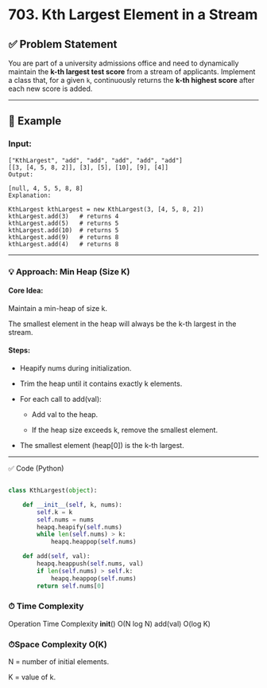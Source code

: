 # 703. Kth Largest Element in a Stream

## ✅ Problem Statement

You are part of a university admissions office and need to dynamically maintain the **k-th largest test score** from a stream of applicants. Implement a class that, for a given `k`, continuously returns the **k-th highest score** after each new score is added.

---

## 🧪 Example

### Input:
```text
["KthLargest", "add", "add", "add", "add", "add"]
[[3, [4, 5, 8, 2]], [3], [5], [10], [9], [4]]
Output:

[null, 4, 5, 5, 8, 8]
Explanation:

KthLargest kthLargest = new KthLargest(3, [4, 5, 8, 2])
kthLargest.add(3)   # returns 4
kthLargest.add(5)   # returns 5
kthLargest.add(10)  # returns 5
kthLargest.add(9)   # returns 8
kthLargest.add(4)   # returns 8
```
---
### 💡 Approach: Min Heap (Size K)
#### Core Idea:
Maintain a min-heap of size k.

The smallest element in the heap will always be the k-th largest in the stream.

#### Steps:
- Heapify nums during initialization.

- Trim the heap until it contains exactly k elements.

- For each call to add(val):

  - Add val to the heap.

  - If the heap size exceeds k, remove the smallest element.

- The smallest element (heap[0]) is the k-th largest.
---
✅ Code (Python)
```python

class KthLargest(object):

    def __init__(self, k, nums):
        self.k = k
        self.nums = nums
        heapq.heapify(self.nums)
        while len(self.nums) > k:
            heapq.heappop(self.nums)

    def add(self, val):
        heapq.heappush(self.nums, val)
        if len(self.nums) > self.k:
            heapq.heappop(self.nums)
        return self.nums[0]
```
### ⏱ Time Complexity
Operation	      Time Complexity
__init__()	     O(N log N)
add(val)	        O(log K)
### ⏱Space Complexity	O(K)

N = number of initial elements.

K = value of k.


